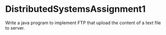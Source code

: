 # DistributedSystemsAssignment1
Write a java program to implement FTP that upload the content of a text file to server.
